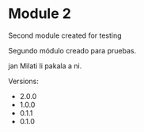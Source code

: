 # Module 2

Second module created for testing

Segundo módulo creado para pruebas.

jan Milati li pakala a ni.

Versions:
- 2.0.0
- 1.0.0
- 0.1.1
- 0.1.0
